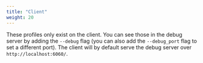 ```yaml
---
title: "Client"
weight: 20
---
```


These profiles only exist on the client. You can see those in the
debug server by adding the `--debug` flag (you can also add the
`--debug_port` flag to set a different port). The client will by
default serve the debug server over `http://localhost:6060/`.
